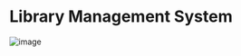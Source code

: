 # Library Management System
![image](https://github.com/user-attachments/assets/34cfb077-519d-465e-ab6b-50193e8d9264)
